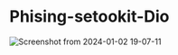 # Phising-setookit-Dio

![Screenshot from 2024-01-02 19-07-11](https://github.com/tss217/Phising-setookit-Dio/assets/67065618/3056dae7-6a21-4ea4-8066-7a9d6aabd66b)

